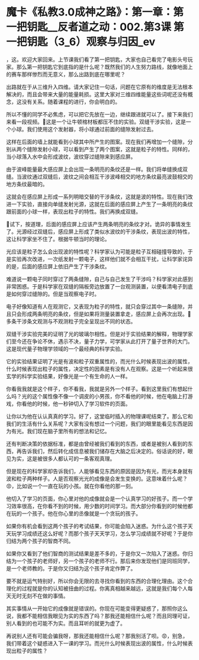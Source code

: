 # 魔卡《私教3.0成神之路》：第一章：第一把钥匙__反者道之动：002.第3课 第一把钥匙（3_6）观察与归因_ev

，这。欢迎大家回来。上节课我们看了第一把钥匙，大家也自己看完了电影头号玩家。那么第一把钥匙它到底指的是什么呢？既然我们的人生努力路线，就像地面上的赛车那样惨烈而无意义，那么出路到底在哪里呢？

出路就在于从三维升入四维。请大家记住一句话，问题在它原有的维度是无法根本解决的，而且会带来大量的能量耗损。这里大家对三维四维能量这些词呢还没有概念，这没有关系。随着课程的进行，你会明白的。

所以不懂的同学不必焦虑，可以把它先放在一边，继续跟进就可以了。接下来我们来看一段视频。🎼这是一个让牛顿棺材板都压不住的实验。双缝干涉实验，这是一个小球。我们使用这个发射器，将小球通过前面的缝隙发射过去。

这样在后面的墙上就能看到小球其中所产生的图案。现在我们再增加一个缝隙，分别从两个缝隙发射小球，可以看到产生了两个图案，这就是粒子的特性。同样的，当小球落入水中会形成波纹，波纹穿过缝隙来到感应屏。

由于波峰能量最大感应屏上会出现一条明亮的条纹还是一样。我们将单缝换成双缝。当波纹通过双缝后，波纹之间会相互干涉波峰相交的地方条纹最亮波鼓相交的地方条纹最暗的。

这就会在感应屏上形成一系列明暗交替的干涉条纹，这就是波的特性。现在我们改进一下实验，直接向单缝发射光源，这就在后面的感应屏上产生了一条明亮的条纹跟前面的小球一样，表现出粒子的特性。我们再换成双缝。

🎼试下，按道理，后面的感应屏上应该产生两条明亮的条纹才对。诡异的事情发生了。光源经过双缝后，感应屏上形成了类似水波纹的干涉条纹，表现出波的特性，这让科学家坐不住了。根据牛顿当时的理论。

光应该是粒子怎么会出现波的特性呢？科学家认为可能是粒子互相碰撞导致的，于是实验再次改进，一次纸发射一颗电子，这样他们就不会相互干扰，让科学家诧异的是，后面的感应屏上依旧产生了干涉条纹。

难道说一颗电子同时穿过了两条缝隙，自己与自己发生了干涉吗？科学家对此感到非常困惑。于是科学家在双缝的隔板旁边放置了一台观测装置，以便看清电子到底是如何穿过缝隙的。但是当观察电子时。

电子好像知道有人在观测它，又表现为粒子的特性，就只会穿过其中一条缝隙，并且只会形成两条明亮的条纹，但是如果将测量装置拿走，感应屏上会再次出现。🎼多条干涉条文观测与不观测粒子完全呈现出不同的状态。

双缝干涉实验完美的证明了光的玻璃尔相性。但是对于实验结果的解释，物理学家们至今还在争论不休，遇示不决，量子力学，可学家从此打开了量子世界的大门。这是现代量子物理学领域的一个最经典的科学实验。

它的实验结果证明了光是有波和粒子双重属性的，而光什么时候表现出波的属性，什么时候表现出粒子的属性，决定性的因素是有没有人在观察。这是一个听起来很玄学的科学实验结果，好像光是一个有生命的人一样。

你看我我就是这个样子，你不看我，我就是另外一个样子。看到这里我们有想起什么吗？光的这个属性像不像一个调皮的小男孩，你不看他的时候，他在电脑上打游戏，你看他的时候，他一秒钟切入了学习软件的页面。

让你以为他在认认真真的学习。好了，这堂临时插入的物理课呢结束了。那么它和我们的生活有什么关系呢？大家有没有想过一个问题，我们的眼里能看见东西是因为有光。我们现在脑子里所有的想法和记忆。

还有判断决策的依据标准，都是由曾经被我们看到的东西，或者是被别人看到的东西，再告诉我们，然后转化成信息被我们储存在大脑之后决定的。俗话说的好，眼见为实，这是被很多人都认可的一条客观真理。

但是现在的科学家却告诉我们，人能够看见东西的原因是因为有光，而光本身就有波和粒子两种样子。人是否观察光光的成像是会发生变换的。这意味着什么呢？😡，比如说一个一直在玩的小孩。就在你看他的那一刻。

他切入了学习的页面，你心里对他的成像就会是一个认真学习的好孩子。而一个学习效率很高，在你看不到的时候，用少数的时间学习。而大部分你看到的时候他都在玩的一个孩子。他在你心里的丞像就是一个贪玩的孩子。

如果你有机会看到这两个孩子的考试结果，你可能会陷入迷惑。为什么这个孩子天天玩学习成绩还这么好呢？而那个孩子天天学习，怎么学习成绩就不好呢？于是你归结为两个孩子的智商不同。

如果你又看到了他们智商的测试结果是差不多的，于是你又一次陷入了迷惑。你归结为一个孩子的老师好，另一个孩子的老师不行。那后来你发现他们是同班同学，是一个老师教的。于是你又归结为这个孩子肯定作弊了。

要不就是运气特别好，所以你会无限的去寻找你看到的东西的合理化理由。这个合理化的过程就是你的认知被扭曲的过程。你离真相越来越远，这就是我们每个人每天无时无刻不在做的事情。

其实事情从一开始它的成像就是错误的。你现在可能变得更疑惑了，那照你这么说，我都不能相信我眼见为实的东西了吗？那我还能相信什么呢？而且同理可证，别人看到的也可能不为实。而且耳听的就更为虚了。

再说别人还有可能会骗我呀，那我还能相信什么呢？那我别活了呗。😡，别急，我们带着这个疑惑进入下一课的学习。而光什么时候表现出波的属性，什么时候表现出粒子的属性？

